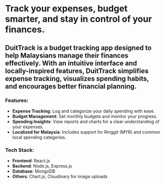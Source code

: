 # Track your expenses, budget smarter, and stay in control of your finances.

## DuitTrack is a budget tracking app designed to help Malaysians manage their finances effectively. With an intuitive interface and locally-inspired features, DuitTrack simplifies expense tracking, visualizes spending habits, and encourages better financial planning.

### Features:
- **Expense Tracking**: Log and categorize your daily spending with ease.
- **Budget Management**: Set monthly budgets and monitor your progress.
- **Spending Insights**: View reports and charts for a clear understanding of your expenses.
- **Localized for Malaysia**: Includes support for Ringgit (MYR) and common local spending categories.

### Tech Stack:
- **Frontend**: React.js
- **Backend**: Node.js, Express.js
- **Database**: MongoDB
- **Others**: Chart.js, Cloudinary for image uploads
